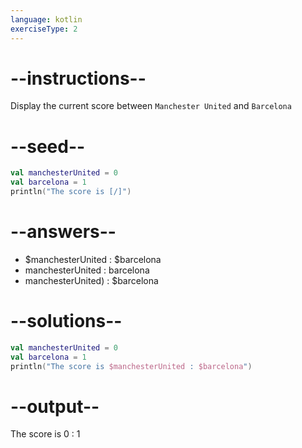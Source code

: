 ```yaml
---
language: kotlin
exerciseType: 2
---
```


# --instructions--

Display the current score between `Manchester United` and `Barcelona`

# --seed--

```kotlin
val manchesterUnited = 0
val barcelona = 1
println("The score is [/]")
```

# --answers--

- $manchesterUnited : $barcelona
- manchesterUnited : barcelona
- manchesterUnited) : $barcelona

# --solutions--

```kotlin
val manchesterUnited = 0
val barcelona = 1
println("The score is $manchesterUnited : $barcelona")
```

# --output--

The score is 0 : 1
